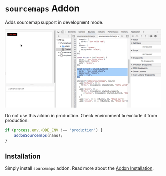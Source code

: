 # `sourcemaps` Addon

Adds sourcemap support in development mode.

![](./sourcemaps.gif)

Do not use this addon in production. Check environment to exclude it from production:

```js
if (process.env.NODE_ENV !== 'production') {
    addonSourcemaps(nano);
}
```


## Installation

Simply install `sourcemaps` addon. Read more about the [Addon Installation](./Addons.md#addon-installation).
